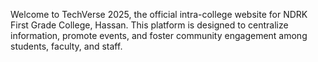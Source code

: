 Welcome to TechVerse 2025, the official intra-college website for NDRK First Grade College, Hassan. This platform is designed to centralize information, promote events, and foster community engagement among students, faculty, and staff.
